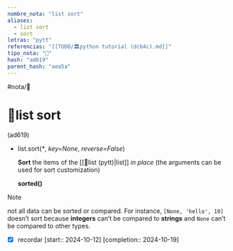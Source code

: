 ```yaml
---
nombre_nota: "list sort"
aliases:
  - list sort
  - sort
letras: "pytt"
referencias: "[[TODO/🏛️python tutorial (dcb4c).md]]"
tipo_nota: "📑"
hash: "ad619"
parent_hash: "aea5a"
---
```


#nota/📑

# 📑list sort
<div class="hash">(ad619)</div>


- list.sort(_*_, _key=None_, _reverse=False_)

	__Sort__ the items of the [[📑list (pytt)|list]]  _in place_ (the arguments can be used for sort customization)
	
	 __sorted()__ 


> [!note] 
not all data can be sorted or compared. 
 For instance, `[None, 'hello', 10]` doesn’t sort because __integers__ can’t be compared to __strings__ and `None` can’t be compared to other types.


- [x] recordar  [start:: 2024-10-12]  [completion:: 2024-10-19]
